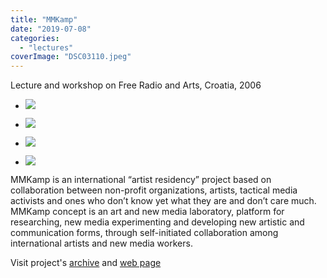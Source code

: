 ```yaml
---
title: "MMKamp"
date: "2019-07-08"
categories: 
  - "lectures"
coverImage: "DSC03110.jpeg"
---
```


Lecture and workshop on Free Radio and Arts, Croatia, 2006

- [![](images/DSC03347-1024x768.jpeg)](https://thisismyart.eratudomato.online/wp-content/uploads/sites/11/2020/05/DSC03347.jpeg)
    
- [![](images/DSC03289-1024x768.jpeg)](https://thisismyart.eratudomato.online/wp-content/uploads/sites/11/2020/05/DSC03289.jpeg)
    
- [![](images/DSC03279-1024x768.jpeg)](https://thisismyart.eratudomato.online/wp-content/uploads/sites/11/2020/05/DSC03279.jpeg)
    
- [![](images/DSC03161-1024x768.jpeg)](https://thisismyart.eratudomato.online/wp-content/uploads/sites/11/2020/05/DSC03161.jpeg)
    

MMKamp is an international “artist residency” project based on collaboration between non-profit organizations, artists, tactical media activists and ones who don’t know yet what they are and don’t care much. MMKamp concept is an art and new media laboratory, platform for researching, new media experimenting and developing new artistic and communication forms, through self-initiated collaboration among international artists and new media workers.

Visit project's [archive](https://web.archive.org/web/20100305063510/http://gentlejunk.net/mmkamp06/index.php?option=com_content&task=blogcategory&id=3&Itemid=33&lang=hr) and [web page](http://mmkamp.gentlejunk.net/about/)
